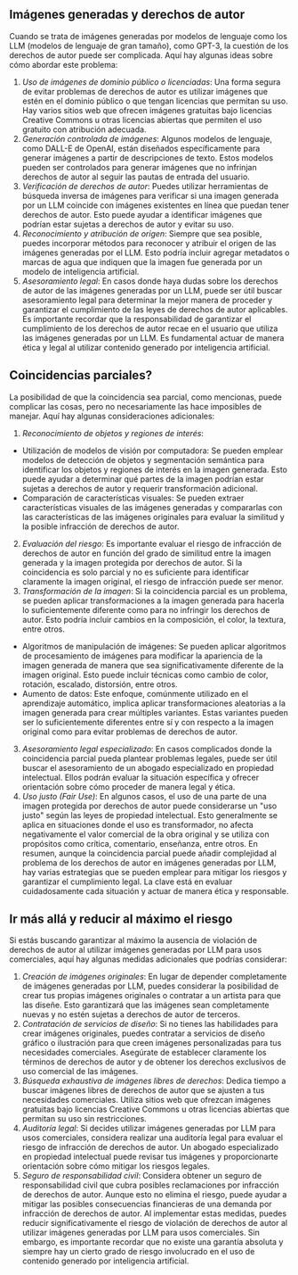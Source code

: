 ## Imágenes generadas y derechos de autor

Cuando se trata de imágenes generadas por modelos de lenguaje como los LLM (modelos de lenguaje de gran tamaño), como GPT-3, la cuestión de los derechos de autor puede ser complicada. Aquí hay algunas ideas sobre cómo abordar este problema:

1. *Uso de imágenes de dominio público o licenciadas*: Una forma segura de evitar problemas de derechos de autor es utilizar imágenes que estén en el dominio público o que tengan licencias que permitan su uso. Hay varios sitios web que ofrecen imágenes gratuitas bajo licencias Creative Commons u otras licencias abiertas que permiten el uso gratuito con atribución adecuada.
2. *Generación controlada de imágenes*: Algunos modelos de lenguaje, como DALL-E de OpenAI, están diseñados específicamente para generar imágenes a partir de descripciones de texto. Estos modelos pueden ser controlados para generar imágenes que no infrinjan derechos de autor al seguir las pautas de entrada del usuario.
3. *Verificación de derechos de autor*: Puedes utilizar herramientas de búsqueda inversa de imágenes para verificar si una imagen generada por un LLM coincide con imágenes existentes en línea que puedan tener derechos de autor. Esto puede ayudar a identificar imágenes que podrían estar sujetas a derechos de autor y evitar su uso.
4. *Reconocimiento y atribución de origen*: Siempre que sea posible, puedes incorporar métodos para reconocer y atribuir el origen de las imágenes generadas por el LLM. Esto podría incluir agregar metadatos o marcas de agua que indiquen que la imagen fue generada por un modelo de inteligencia artificial.
5. *Asesoramiento legal*: En casos donde haya dudas sobre los derechos de autor de las imágenes generadas por un LLM, puede ser útil buscar asesoramiento legal para determinar la mejor manera de proceder y garantizar el cumplimiento de las leyes de derechos de autor aplicables.
Es importante recordar que la responsabilidad de garantizar el cumplimiento de los derechos de autor recae en el usuario que utiliza las imágenes generadas por un LLM. Es fundamental actuar de manera ética y legal al utilizar contenido generado por inteligencia artificial.

## Coincidencias parciales?
La posibilidad de que la coincidencia sea parcial, como mencionas, puede complicar las cosas, pero no necesariamente las hace imposibles de manejar. Aquí hay algunas consideraciones adicionales:

1. *Reconocimiento de objetos y regiones de interés*:
* Utilización de modelos de visión por computadora: Se pueden emplear modelos de detección de objetos y segmentación semántica para identificar los objetos y regiones de interés en la imagen generada. Esto puede ayudar a determinar qué partes de la imagen podrían estar sujetas a derechos de autor y requerir transformación adicional.
* Comparación de características visuales: Se pueden extraer características visuales de las imágenes generadas y compararlas con las características de las imágenes originales para evaluar la similitud y la posible infracción de derechos de autor.

2. *Evaluación del riesgo*: Es importante evaluar el riesgo de infracción de derechos de autor en función del grado de similitud entre la imagen generada y la imagen protegida por derechos de autor. Si la coincidencia es solo parcial y no es suficiente para identificar claramente la imagen original, el riesgo de infracción puede ser menor.
3. *Transformación de la imagen*: Si la coincidencia parcial es un problema, se pueden aplicar transformaciones a la imagen generada para hacerla lo suficientemente diferente como para no infringir los derechos de autor. Esto podría incluir cambios en la composición, el color, la textura, entre otros.
* Algoritmos de manipulación de imágenes: Se pueden aplicar algoritmos de procesamiento de imágenes para modificar la apariencia de la imagen generada de manera que sea significativamente diferente de la imagen original. Esto puede incluir técnicas como cambio de color, rotación, escalado, distorsión, entre otros.
* Aumento de datos: Este enfoque, comúnmente utilizado en el aprendizaje automático, implica aplicar transformaciones aleatorias a la imagen generada para crear múltiples variantes. Estas variantes pueden ser lo suficientemente diferentes entre sí y con respecto a la imagen original como para evitar problemas de derechos de autor.

3. *Asesoramiento legal especializado*: En casos complicados donde la coincidencia parcial pueda plantear problemas legales, puede ser útil buscar el asesoramiento de un abogado especializado en propiedad intelectual. Ellos podrán evaluar la situación específica y ofrecer orientación sobre cómo proceder de manera legal y ética.
4. *Uso justo (Fair Use)*: En algunos casos, el uso de una parte de una imagen protegida por derechos de autor puede considerarse un "uso justo" según las leyes de propiedad intelectual. Esto generalmente se aplica en situaciones donde el uso es transformador, no afecta negativamente el valor comercial de la obra original y se utiliza con propósitos como crítica, comentario, enseñanza, entre otros.
En resumen, aunque la coincidencia parcial puede añadir complejidad al problema de los derechos de autor en imágenes generadas por LLM, hay varias estrategias que se pueden emplear para mitigar los riesgos y garantizar el cumplimiento legal. La clave está en evaluar cuidadosamente cada situación y actuar de manera ética y responsable.

## Ir más allá y reducir al máximo el riesgo
Si estás buscando garantizar al máximo la ausencia de violación de derechos de autor al utilizar imágenes generadas por LLM para usos comerciales, aquí hay algunas medidas adicionales que podrías considerar:

1. *Creación de imágenes originales*: En lugar de depender completamente de imágenes generadas por LLM, puedes considerar la posibilidad de crear tus propias imágenes originales o contratar a un artista para que las diseñe. Esto garantizará que las imágenes sean completamente nuevas y no estén sujetas a derechos de autor de terceros.
2. *Contratación de servicios de diseño*: Si no tienes las habilidades para crear imágenes originales, puedes contratar a servicios de diseño gráfico o ilustración para que creen imágenes personalizadas para tus necesidades comerciales. Asegúrate de establecer claramente los términos de derechos de autor y de obtener los derechos exclusivos de uso comercial de las imágenes.
3. *Búsqueda exhaustiva de imágenes libres de derechos*: Dedica tiempo a buscar imágenes libres de derechos de autor que se ajusten a tus necesidades comerciales. Utiliza sitios web que ofrezcan imágenes gratuitas bajo licencias Creative Commons u otras licencias abiertas que permitan su uso sin restricciones.
4. *Auditoría legal*: Si decides utilizar imágenes generadas por LLM para usos comerciales, considera realizar una auditoría legal para evaluar el riesgo de infracción de derechos de autor. Un abogado especializado en propiedad intelectual puede revisar tus imágenes y proporcionarte orientación sobre cómo mitigar los riesgos legales.
5. *Seguro de responsabilidad civil*: Considera obtener un seguro de responsabilidad civil que cubra posibles reclamaciones por infracción de derechos de autor. Aunque esto no elimina el riesgo, puede ayudar a mitigar las posibles consecuencias financieras de una demanda por infracción de derechos de autor.
Al implementar estas medidas, puedes reducir significativamente el riesgo de violación de derechos de autor al utilizar imágenes generadas por LLM para usos comerciales. Sin embargo, es importante recordar que no existe una garantía absoluta y siempre hay un cierto grado de riesgo involucrado en el uso de contenido generado por inteligencia artificial.

